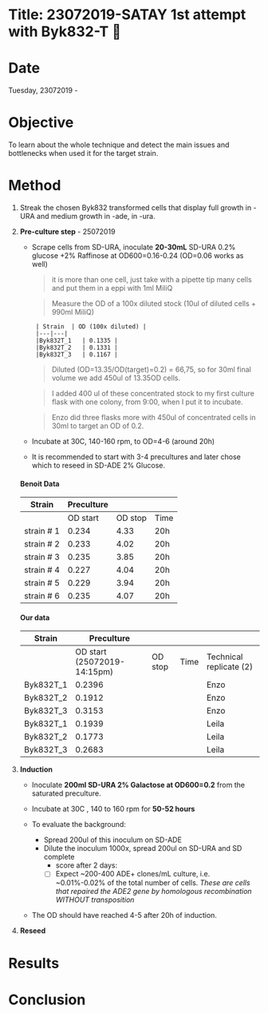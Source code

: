 # Title: 23072019-SATAY 1st attempt with Byk832-T :pray:

# Date
Tuesday, 23072019 -

# Objective
To learn about the whole technique and detect the main issues and bottlenecks when used it for the target strain.

# Method

1. Streak the chosen Byk832 transformed cells that display full growth in -URA and medium growth in -ade, in -ura.
2. **Pre-culture step** - 25072019

    - Scrape cells from SD-URA, inoculate **20-30mL** SD-URA 0.2% glucose +2% Raffinose at OD600=0.16-0.24 (OD=0.06 works as well)
        > it is more than one cell, just take with a pipette tip many cells and put them in a eppi with 1ml MiliQ

        > Measure the OD of a 100x diluted stock (10ul of diluted cells + 990ml MiliQ)

           | Strain  | OD (100x diluted) |
           |---|---|
           |Byk832T_1   | 0.1335 |
           |Byk832T_2   | 0.1331 |
           |Byk832T_3   | 0.1167 |

        > Diluted (OD=13.35/OD(target)=0.2) = 66,75, so for 30ml final volume we add 450ul of 13.35OD cells.

        > I added 400 ul of these concentrated stock to my first culture flask with one colony, from 9:00, when I put it to incubate.

        > Enzo did three flasks more with 450ul of concentrated cells in 30ml to target an OD of 0.2.

    - Incubate at 30C, 140-160 rpm, to OD=4-6 (around 20h)
    - It is recommended to start with 3-4 precultures and later chose which to reseed in SD-ADE 2% Glucose.
    #### Benoit Data
    | Strain  | Preculture  |   |   |
    |---|---|---|---|
    |   | OD start |  OD stop |  Time  |
    | strain # 1 | 0.234  | 4.33  |  20h |
    | strain # 2  | 0.233  | 4.02  | 20h  |
    | strain # 3  | 0.235 |  3.85 | 20h  |
    | strain # 4  | 0.227  | 4.04  | 20h  |
    | strain # 5  | 0.229 | 3.94  |  20h |
    | strain # 6  | 0.235  | 4.07  | 20h  |
    #### Our data
    | Strain  | Preculture  |   |   |  |
    |---|---|---|---|---|
    |   | OD start (25072019-14:15pm) |  OD stop |  Time  | Technical replicate (2)|
    | Byk832T_1  | 0.2396  |   |   | Enzo |
    | Byk832T_2  | 0.1912  |   |   | Enzo |
    | Byk832T_3  | 0.3153  |   |   | Enzo |
    | Byk832T_1  | 0.1939  |   |   | Leila |
    | Byk832T_2  | 0.1773  |   |   | Leila |
    | Byk832T_3  | 0.2683  |   |   | Leila |

3. **Induction**

    - Inoculate **200ml SD-URA 2% Galactose at OD600=0.2** from the saturated preculture.
    - Incubate at 30C , 140 to 160 rpm for **50-52 hours**
    - To evaluate the background:

        - Spread 200ul of this inoculum on SD-ADE
        - Dilute the inoculum 1000x, spread 200ul on SD-URA and SD complete
            - score after 2 days:
            - [ ] Expect ~200-400 ADE+ clones/mL culture, i.e. ~0.01%-0.02% of the total number of cells.
                *These are cells that repaired the ADE2 gene by homologous recombination WITHOUT transposition*
    - The OD should have reached 4-5 after 20h of induction.


4. **Reseed**
# Results

# Conclusion

